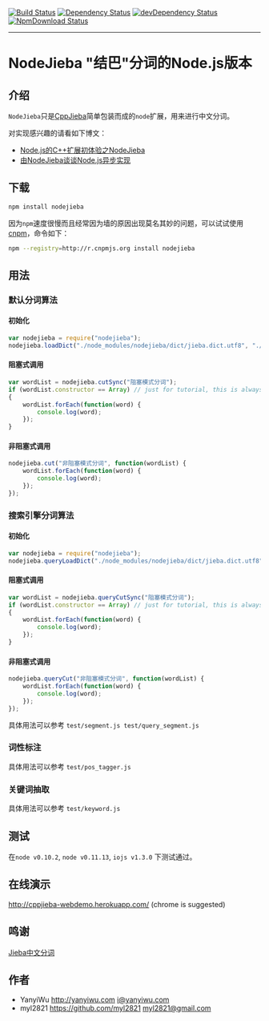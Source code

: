 [![Build Status](https://travis-ci.org/yanyiwu/nodejieba.png?branch=master)](https://travis-ci.org/yanyiwu/nodejieba)
[![Dependency Status](https://david-dm.org/yanyiwu/nodejieba.png?theme=shields.io)](https://david-dm.org/yanyiwu/nodejieba)
[![devDependency Status](https://david-dm.org/yanyiwu/nodejieba/dev-status.png?theme=shields.io)](https://david-dm.org/yanyiwu/nodejieba#info=devDependencies)
[![NpmDownload Status](http://img.shields.io/npm/dm/nodejieba.svg)](https://www.npmjs.org/package/nodejieba)
- - -

# NodeJieba "结巴"分词的Node.js版本

## 介绍 

`NodeJieba`只是[CppJieba]简单包装而成的`node`扩展，用来进行中文分词。

对实现感兴趣的请看如下博文：

+ [Node.js的C++扩展初体验之NodeJieba] 
+ [由NodeJieba谈谈Node.js异步实现] 

## 下载

```sh
npm install nodejieba
```

因为`npm`速度很慢而且经常因为墙的原因出现莫名其妙的问题，可以试试使用[cnpm]，命令如下：

```sh
npm --registry=http://r.cnpmjs.org install nodejieba
```

## 用法

### 默认分词算法

#### 初始化

```js
var nodejieba = require("nodejieba");
nodejieba.loadDict("./node_modules/nodejieba/dict/jieba.dict.utf8", "./node_modules/nodejieba/dict/hmm_model.utf8", "./node_modules/nodejieba/dict/user.dict.utf8");
```

#### 阻塞式调用

```js
var wordList = nodejieba.cutSync("阻塞模式分词");
if (wordList.constructor == Array) // just for tutorial, this is always be true 
{
    wordList.forEach(function(word) {
        console.log(word);     
    });
}
```

#### 非阻塞式调用

```js
nodejieba.cut("非阻塞模式分词", function(wordList) {
    wordList.forEach(function(word) {
        console.log(word);     
    });
});
```

### 搜索引擎分词算法

#### 初始化

```js
var nodejieba = require("nodejieba");
nodejieba.queryLoadDict("./node_modules/nodejieba/dict/jieba.dict.utf8", "./node_modules/nodejieba/dict/hmm_model.utf8", "./node_modules/nodejieba/dict/user.dict.utf8");
```

#### 阻塞式调用

```js
var wordList = nodejieba.queryCutSync("阻塞模式分词");
if (wordList.constructor == Array) // just for tutorial, this is always be true 
{
    wordList.forEach(function(word) {
        console.log(word);     
    });
}
```

#### 非阻塞式调用

```js
nodejieba.queryCut("非阻塞模式分词", function(wordList) {
    wordList.forEach(function(word) {
        console.log(word);     
    });
});
```

具体用法可以参考 `test/segment.js test/query_segment.js`

### 词性标注

具体用法可以参考 `test/pos_tagger.js`

### 关键词抽取

具体用法可以参考 `test/keyword.js`

## 测试

在`node v0.10.2`, `node v0.11.13`, `iojs v1.3.0` 下测试通过。

## 在线演示

http://cppjieba-webdemo.herokuapp.com/
(chrome is suggested)

## 鸣谢

[Jieba中文分词]

## 作者

- YanyiWu   http://yanyiwu.com   i@yanyiwu.com
- myl2821  https://github.com/myl2821  myl2821@gmail.com

[由NodeJieba谈谈Node.js异步实现]:http://yanyiwu.com/work/2015/03/21/nodejs-asynchronous-insight.html
[Node.js的C++扩展初体验之NodeJieba]:http://yanyiwu.com/work/2014/02/22/nodejs-cpp-addon-nodejieba.html
[CppJieba]:https://github.com/yanyiwu/cppjieba.git
[cnpm]:http://cnpmjs.org
[Jieba中文分词]:https://github.com/fxsjy/jieba
